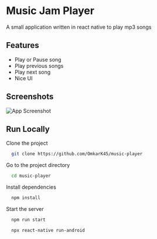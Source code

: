 
# Music Jam Player

A small application written in react native to play mp3 songs



## Features

- Play or Pause song
- Play previous songs
- Play next song
- Nice UI


## Screenshots

![App Screenshot](https://i.imgur.com/PRhv7HW.png)


## Run Locally

Clone the project

```bash
  git clone https://github.com/OmkarK45/music-player
```

Go to the project directory

```bash
  cd music-player
```

Install dependencies

```bash
  npm install
```

Start the server

```bash
  npm run start
```

```bash
  npx react-native run-android
```
